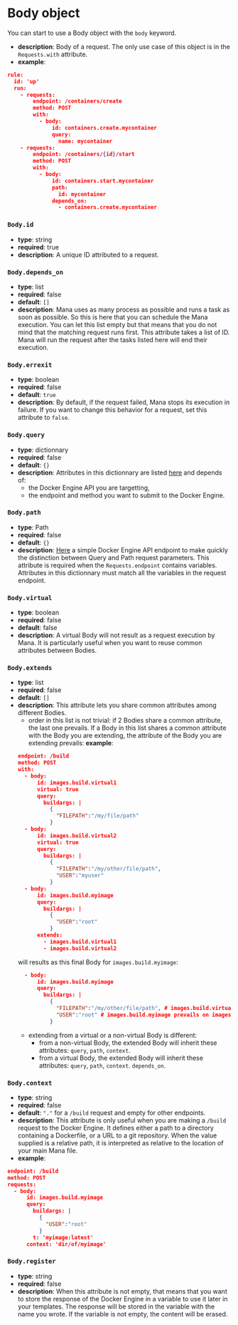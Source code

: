 # Body object

You can start to use a Body object with the `body` keyword.

- **description**: Body of a request. The only use case of this object is in the `Requests.with` attribute.
- **example**:
```json
rule:
  id: 'up'
  run:
    - requests:
        endpoint: /containers/create
        method: POST
        with:
          - body:
              id: containers.create.mycontainer
              query:
                name: mycontainer
    - requests:
        endpoint: /containers/{id}/start
        method: POST
        with:
          - body:
              id: containers.start.mycontainer
              path:
                id: mycontainer
              depends_on:
                - containers.create.mycontainer
```

### `Body.id`

- **type**: string
- **required**: true
- **description**: A unique ID attributed to a request.

### `Body.depends_on`

- **type**: list
- **required**: false
- **default**: `[]`
- **description**: Mana uses as many process as possible and runs a task as soon as possible. So this is here that you can schedule the Mana execution. You can let this list empty but that means that you do not mind that the matching request runs first. This attribute takes a list of ID. Mana will run the request after the tasks listed here will end their execution.

### `Body.errexit`

- **type**: boolean
- **required**: false
- **default**: `true`
- **description**: By default, if the request failed, Mana stops its execution in failure. If you want to change this behavior for a request, set this attribute to `false`.

### `Body.query`

- **type**: dictionnary
- **required**: false
- **default**: `{}`
- **description**: Attributes in this dictionnary are listed [here](https://docs.docker.com/engine/api/latest) and depends of:
    - the Docker Engine API you are targetting,
    - the endpoint and method you want to submit to the Docker Engine.

### `Body.path`

- **type**: Path
- **required**: false
- **default**: `{}`
- **description**: [Here](https://docs.docker.com/engine/api/v1.45/#tag/Container/operation/ContainerInspect) a simple Docker Engine API endpoint to make quickly the distinction between Query and Path request parameters. This attribute is required when the `Requests.endpoint` contains variables. Attributes in this dictionnary must match all the variables in the request endpoint.

### `Body.virtual`

- **type**: boolean
- **required**: false
- **default**: false
- **description**: A virtual Body will not result as a request execution by Mana. It is particularly useful when you want to reuse common attributes between Bodies.

### `Body.extends`

- **type**: list
- **required**: false
- **default**: `[]`
- **description**: This attribute lets you share common attributes among different Bodies.
    - order in this list is not trivial: if 2 Bodies share a common attribute, the last one prevails. If a Body in this list shares a common attribute with the Body you are extending, the attribute of the Body you are extending prevails:
    **example**:
    ```json
    endpoint: /build
    method: POST
    with:
      - body:
          id: images.build.virtual1
          virtual: true
          query:
            buildargs: |
              {
                "FILEPATH":"/my/file/path"
              }
      - body:
          id: images.build.virtual2
          virtual: true
          query:
            buildargs: |
              {
                "FILEPATH":"/my/other/file/path",
                "USER":"myuser"
              }
      - body:
          id: images.build.myimage
          query:
            buildargs: |
              {
                "USER":"root"
              }
          extends:
            - images.build.virtual1
            - images.build.virtual2
    ```
    will results as this final Body for `images.build.myimage`:
    ```json
      - body:
          id: images.build.myimage
          query:
            buildargs: |
              {
                "FILEPATH":"/my/other/file/path", # images.build.virtual1 prevails on images.build.virtual2
                "USER":"root" # images.build.myimage prevails on images.build.virtual1 and images.build.virtual2
              }
    ```
    - extending from a virtual or a non-virtual Body is different:
        - from a non-virtual Body, the extended Body will inherit these attributes: `query`, `path`, `context`.
        - from a virtual Body, the extended Body will inherit these attributes: `query`, `path`, `context`. `depends_on`.

### `Body.context`

- **type**: string
- **required**: false
- **default**: `"."` for a `/build` request and empty for other endpoints.
- **description**: This attribute is only useful when you are making a `/build` request to the Docker Engine. It defines either a path to a directory containing a Dockerfile, or a URL to a git repository. When the value supplied is a relative path, it is interpreted as relative to the location of your main Mana file. 
- **example**:
```json
endpoint: /build
method: POST
requests:
  - body:
      id: images.build.myimage
      query:
        buildargs: |
          {
            "USER":"root"
          }
        t: 'myimage:latest'
      context: 'dir/of/myimage'
```

### `Body.register`

- **type**: string 
- **required**: false
- **description**: When this attribute is not empty, that means that you want to store the response of the Docker Engine in a variable to use it later in your templates. The response will be stored in the variable with the name you wrote. If the variable is not empty, the content will be erased.
